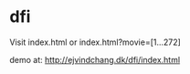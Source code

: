 # dfi
Visit index.html or index.html?movie=[1...272]

demo at: http://ejvindchang.dk/dfi/index.html
